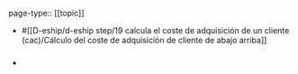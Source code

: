 page-type:: [[topic]]

- #[[D-eship/d-eship step/19 calcula el coste de adquisición de un cliente (cac)/Cálculo del coste de adquisición de cliente de abajo arriba]]

- ### 



